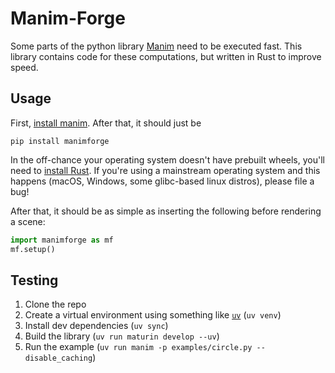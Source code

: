 # Manim-Forge
Some parts of the python library [Manim](https://www.manim.community) need
to be executed fast. This library contains code
for these computations, but written in Rust
to improve speed.

## Usage
First, [install manim](https://docs.manim.community/en/stable/installation.html).
After that, it should just be
```
pip install manimforge
```
In the off-chance your operating system doesn't have prebuilt wheels,
you'll need to [install Rust](https://www.rust-lang.org/tools/install).
If you're using a mainstream operating system and this happens (macOS,
Windows, some glibc-based linux distros), please file a bug!

After that, it should be as simple as inserting the following before
rendering a scene:
```py
import manimforge as mf
mf.setup()
```

## Testing
1. Clone the repo
2. Create a virtual environment using something like [`uv`](https://docs.astral.sh/uv/) (`uv venv`)
3. Install dev dependencies (`uv sync`)
4. Build the library (`uv run maturin develop --uv`)
5. Run the example (`uv run manim -p examples/circle.py --disable_caching`)
